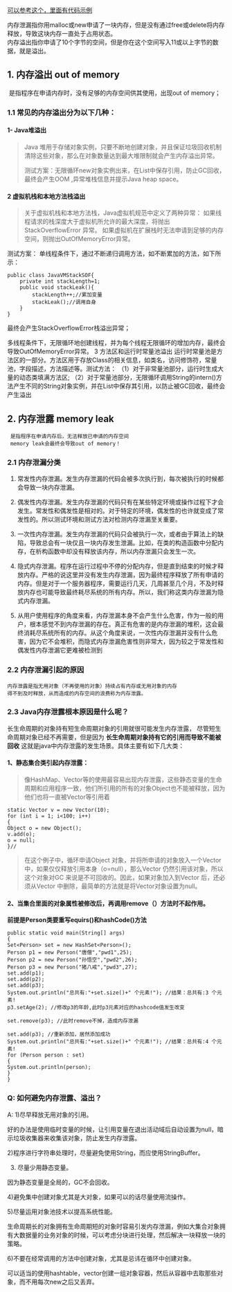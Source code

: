 [可以参考这个，里面有代码示例](https://blog.csdn.net/qq_39455116/article/details/86743045)

内存泄漏指你用malloc或new申请了一块内存，但是没有通过free或delete将内存释放，导致这块内存一直处于占用状态。
​	
内存溢出指你申请了10个字节的空间，但是你在这个空间写入11或以上字节的数据，就是溢出。

## 1. 内存溢出 out of memory
​	是指程序在申请内存时，没有足够的内存空间供其使用，出现out of memory；

### 1.1 常见的内存溢出分为以下几种： 
#### 1- Java堆溢出 

> Java 堆用于存储对象实例，只要不断地创建对象，并且保证垃圾回收机制清除这些对象，那么在对象数量达到最大堆限制就会产生内存溢出异常。
>
> 测试方案：无限循环new对象实例出来，在List中保存引用，防止GC回收，最终会产生OOM ,异常堆栈信息并提示Java heap space。

#### 2 虚拟机栈和本地方法栈溢出 

> 关于虚拟机栈和本地方法栈，Java虚拟机规范中定义了两种异常： 
> 如果线程请求的栈深度大于虚拟机所允许的最大深度，将抛出StackOverflowError 异常。 
> 如果虚拟机在扩展栈时无法申请到足够的内存空间，则抛出OutOfMemoryError异常。

测试方案： 单线程条件下，通过不断递归调用方法，如不断累加的方法，如下所示：

    public class JavaVMStackSOF{
        private int stackLength=1;
        public void stackLeak(){
            stackLength++;//累加变量
            stackLeak();//调用自身
        }
    } 

最终会产生StackOverflowError栈溢出异常；

多线程条件下，无限循环地创建线程，并为每个线程无限循环的增加内存，最终会导致OutOfMemoryError异常。
3 方法区和运行时常量池溢出 
 运行时常量池是方法区的一部分。方法区用于存放Class的相关信息，如类名，访问修饰符，常量池，字段描述，方法描述等。测试方法： 
（1）对于非常量池部分，运行时生成大量的动态类填满方法区; 
（2）对于常量池部分，无限循环调用String的intern()方法产生不同的String对象实例，并在List中保存其引用，以防止被GC回收，最终会产生溢出

 


##  2. 内存泄露 memory leak
	 是指程序在申请内存后，无法释放已申请的内存空间 
	 memory leak会最终会导致out of memory！
###   2.1 内存泄漏分类
1.  常发性内存泄漏。发生内存泄漏的代码会被多次执行到，每次被执行的时候都会导致一块内存泄漏。 
2.  偶发性内存泄漏。发生内存泄漏的代码只有在某些特定环境或操作过程下才会发生。常发性和偶发性是相对的。对于特定的环境，偶发性的也许就变成了常发性的。所以测试环境和测试方法对检测内存泄漏至关重要。 
3.  一次性内存泄漏。发生内存泄漏的代码只会被执行一次，或者由于算法上的缺陷，导致总会有一块仅且一块内存发生泄漏。比如，在类的构造函数中分配内存，在析构函数中却没有释放该内存，所以内存泄漏只会发生一次。 
4.  隐式内存泄漏。程序在运行过程中不停的分配内存，但是直到结束的时候才释放内存。严格的说这里并没有发生内存泄漏，因为最终程序释放了所有申请的内存。但是对于一个服务器程序，需要运行几天，几周甚至几个月，不及时释放内存也可能导致最终耗尽系统的所有内存。所以，我们称这类内存泄漏为隐式内存泄漏。 

5.  从用户使用程序的角度来看，内存泄漏本身不会产生什么危害，作为一般的用户，根本感觉不到内存泄漏的存在。真正有危害的是内存泄漏的堆积，这会最终消耗尽系统所有的内存。从这个角度来说，一次性内存泄漏并没有什么危害，因为它不会堆积，而隐式内存泄漏危害性则非常大，因为较之于常发性和偶发性内存泄漏它更难被检测到 

### 2.2 内存泄漏引起的原因
	内存泄露是指无用对象（不再使用的对象）持续占有内存或无用对象的内存
	得不到及时释放，从而造成的内存空间的浪费称为内存泄露。

### 2.3  	Java内存泄露根本原因是什么呢？
   长生命周期的对象持有短生命周期对象的引用就很可能发生内存泄露，
   尽管短生命周期对象已经不再需要，但是因为
​           **长生命周期对象持有它的引用而导致不能被回收**
​           这就是java中内存泄露的发生场景。具体主要有如下几大类：




 #### 1、静态集合类引起内存泄露： 

> 像HashMap、Vector等的使用最容易出现内存泄露，这些静态变量的生命周期和应用程序一致，他们所引用的所有的对象Object也不能被释放，因为他们也将一直被Vector等引用着

```
static Vector v = new Vector(10);
for (int i = 1; i<100; i++)
{
Object o = new Object();
v.add(o);
o = null;
}//
```

> 在这个例子中，循环申请Object 对象，并将所申请的对象放入一个Vector
> ​     中，如果仅仅释放引用本身（o=null），那么Vector 仍然引用该对象，所以这个对象对GC
> ​     来说是不可回收的。因此，如果对象加入到Vector 后，还必须从Vector
> ​     中删除，最简单的方法就是将Vector对象设置为null。

####  2、当集合里面的对象属性被修改后，再调用remove（）方法时不起作用。


**前提是Person类要重写equirs()和hashCode()方法**

```
public static void main(String[] args)
{
Set<Person> set = new HashSet<Person>();
Person p1 = new Person("唐僧","pwd1",25);
Person p2 = new Person("孙悟空","pwd2",26);
Person p3 = new Person("猪八戒","pwd3",27);
set.add(p1);
set.add(p2);
set.add(p3);
System.out.println("总共有:"+set.size()+" 个元素!"); //结果：总共有:3 个元素!
p3.setAge(2); //修改p3的年龄,此时p3元素对应的hashcode值发生改变

set.remove(p3); //此时remove不掉，造成内存泄漏

set.add(p3); //重新添加，居然添加成功
System.out.println("总共有:"+set.size()+" 个元素!"); //结果：总共有:4 个元素!
for (Person person : set)
{
System.out.println(person);
}
}
```


### Q: 如何避免内存泄露、溢出？ 
 A: 1)尽早释放无用对象的引用。

好的办法是使用临时变量的时候，让引用变量在退出活动域后自动设置为null，暗示垃圾收集器来收集该对象，防止发生内存泄露。

2)程序进行字符串处理时，尽量避免使用String，而应使用StringBuffer。

3) 尽量少用静态变量。

因为静态变量是全局的，GC不会回收。

4)避免集中创建对象尤其是大对象，如果可以的话尽量使用流操作。

5)尽量运用对象池技术以提高系统性能。

生命周期长的对象拥有生命周期短的对象时容易引发内存泄漏，例如大集合对象拥有大数据量的业务对象的时候，可以考虑分块进行处理，然后解决一块释放一块的策略。

6)不要在经常调用的方法中创建对象，尤其是忌讳在循环中创建对象。

可以适当的使用hashtable，vector创建一组对象容器，然后从容器中去取那些对象，而不用每次new之后又丢弃。

 